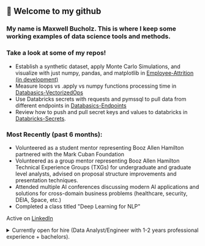 ## 👋 Welcome to my github

### My name is Maxwell Bucholz. This is where I keep some working examples of data science tools and methods.

### Take a look at some of my repos!

- Establish a synthetic dataset, apply Monte Carlo Simulations, and visualize with just numpy, pandas, and matplotlib in [Employee-Attrition (in development)](https://github.com/maxwellabgit/Employee-Attrition)
- Measure loops vs .apply vs numpy functions processing time in [Databasics-VectorizedOps](https://github.com/maxwellabgit/Databasics-VectorizedOps)
- Use Databricks secrets with requests and pymssql to pull data from different endpoints in [Databasics-Endpoints](https://github.com/maxwellabgit/Databasics-Endpoints)
- Review how to push and pull secret keys and values to databricks in [Databricks-Secrets](https://github.com/maxwellabgit/Databricks-Secrets).

### Most Recently (past 6 months):
- Volunteered as a student mentor representing Booz Allen Hamilton partnered with the Mark Cuban Foundation
- Volunteered as a group mentor representing Booz Allen Hamilton Technical Experience Groups (TXGs) for undergraduate and graduate level analysts, advised on proposal structure improvements and presentation techniques. 
- Attended multiple AI conferences discussing modern AI applications and solutions for cross-domain business problems (healthcare, security, DEIA, Space, etc.)
- Completed a class titled "Deep Learning for NLP"

Active on [LinkedIn](https://www.linkedin.com/in/maxwell-bucholz-18b67318a/)

<details>
    <summary>Currently open for hire (Data Analyst/Engineer with 1-2 years professional experience + bachelors).</summary>

         As a Data Engineer at Booz Allen Hamilton (Sep 2022 - Present):
    Python, SQL, Databricks, Jupyter, Google Colab, Tableau
    APIs, Requests/Yapki, Pandas, Numpy, pickle, regex
    Monte Carlo and other statistical methods, vectorization of existing code
    Database stand-up, augmentation to existing data portfolio, automation for data ingest/output

         As an Intern at StreetShares (May - August 2019):
    Python, R, Tableau, Tableau Prep, Microsoft Suite
    Data Aggregation from seperate on-site servers through tableau prep to Tableau
    Presented final products to sales team and CFO
</details>

<!---
maxwellabgit/maxwellabgit is a ✨ special ✨ repository because its `README.md` (this file) appears on your GitHub profile.
You can click the Preview link to take a look at your changes.
--->
